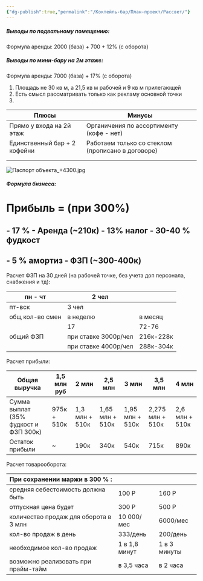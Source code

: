 ```yaml
---
{"dg-publish":true,"permalink":"/Коктейль-бар/План-проект/Рассвет/"}
---
```


##### Выводы по подвальному помещению:
Формула аренды: 2000 (база) + 700 + 12% (с оборота)



##### Выводы по мини-бару на 2м этаже: 
Формула аренды: 7000 (база) + 17% (с оборота) 
1. Площадь не 30 кв м, а 21,5 кв м рабочей и 9 кв м прилегающей
2. Есть смысл рассматривать только как рекламу основной точки 
3. 


| Плюсы                        | Минусы                                            |
| ---------------------------- | ------------------------------------------------- |
| Прямо у входа на 2й этаж     | Органичения по ассортименту (кофе - нет)          |
| Единственный бар + 2 кофейни | Работаем только со стеклом (прописано в договоре) |
|                              |                                                   |
|                              |                                                   |

![Паспорт объекта_+4300.jpg](/img/user/Inbox/%D0%9F%D0%B0%D1%81%D0%BF%D0%BE%D1%80%D1%82%20%D0%BE%D0%B1%D1%8A%D0%B5%D0%BA%D1%82%D0%B0_+4300.jpg)

##### Формула бизнеса: 

# Прибыль = (при 300%)
## - 17 %   - Аренда (~210к)  - 13% налог   - 30-40 % фудкост
## - 5 %  амортиз  -   ФЗП (~300-400к)

Расчет ФЗП на 30 дней (на рабочей точке, без учета доп персонала, снабжения и тд): 

| пн - чт         | 2 чел                |           |
| --------------- | -------------------- | --------- |
| пт-вск          | 3 чел                |           |
| общ кол-во смен | в неделю             | в месяц   |
|                 | 17                   | 72-76     |
| общий ФЗП       | при ставке 3000р/чел | 216к-228к |
|                 | при ставке 4000р/чел | 288к-304к |

Расчет прибыли: 

| Общая выручка                          | 1,5 млн руб | 2 млн          | 2,5 млн         | 3 млн           | 3,5 млн          | 4 млн          |
| -------------------------------------- | ----------- | -------------- | --------------- | --------------- | ---------------- | -------------- |
| Сумма выплат (35% фудкост и ФЗП  300к) | 975к + 510к | 1,3 млн + 510к | 1,65 млн + 510к | 1,95 млн + 510к | 2,275 млн + 510к | 2,6 млн + 510к |
| Остаток прибыли                        | ~           | 190к           | 340к            | 540к            | 715к             | 890к           |

Расчет товарооборота:

| При сохранении маржи в 300 % :        |               |              |
| ------------------------------------- | ------------- | ------------ |
| средняя себестоимость должна быть     | 100 Р         | 160 Р        |
| отпускная цена будет                  | 300 Р         | 500 Р        |
| количество продаж для оборота в 3 млн | 10 000/мес    | 6000/мес     |
| кол-во продаж в день                  | 333/день      | 200/день     |
| необходимое кол-во продаж             | 1 в 1,8 минут | 1 в 3 минуты |
| возможно реализовать при прайм-тайм   | в 3,5 часа    | в 2 часа     |
